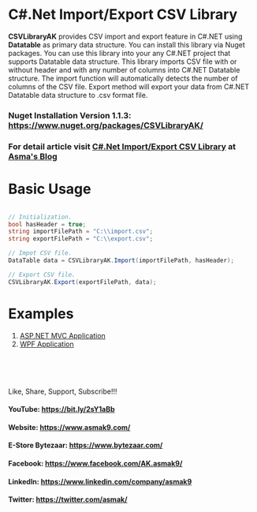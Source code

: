 # C#.Net Import/Export CSV Library
**CSVLibraryAK** provides CSV import and export feature in C#.NET using **Datatable** as primary data structure. You can install this library via Nuget packages. You can use this library into your any C#.NET project that supports Datatable data structure. This library imports CSV file with or without header and with any number of columns into C#.NET Datatable structure. The import function will automatically detects the number of columns of the CSV file. Export method will export your data from C#.NET Datatable data structure to .csv format file.

### Nuget Installation Version 1.1.3: https://www.nuget.org/packages/CSVLibraryAK/

### For detail article visit [C#.Net Import/Export CSV Library](#) at [Asma's Blog](https://www.asmak9.com/)

# Basic Usage

```C#

// Initialization.
bool hasHeader = true;
string importFilePath = "C:\\import.csv";
string exportFilePath = "C:\\export.csv";

// Impot CSV file.
DataTable data = CSVLibraryAK.Import(importFilePath, hasHeader);

// Export CSV file.
CSVLibraryAK.Export(exportFilePath, data);

```

# Examples

1. [ASP.NET MVC Application](#)
2. [WPF Application](#)

<br/>
<br/>
<br/>


Like, Share, Support, Subscribe!!!

#### YouTube: https://bit.ly/2sY1aBb 

#### Website: https://www.asmak9.com/

#### E-Store Bytezaar: https://www.bytezaar.com/

#### Facebook: https://www.facebook.com/AK.asmak9/

#### LinkedIn: https://www.linkedin.com/company/asmak9

#### Twitter: https://twitter.com/asmak/

